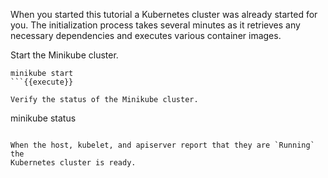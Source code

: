 When you started this tutorial a Kubernetes cluster was already started for you.
The initialization process takes several minutes as it retrieves any necessary
dependencies and executes various container images.

Start the Minikube cluster.

```shell
minikube start
```{{execute}}

Verify the status of the Minikube cluster.

```
minikube status
```{{execute}}

When the host, kubelet, and apiserver report that they are `Running` the
Kubernetes cluster is ready.
